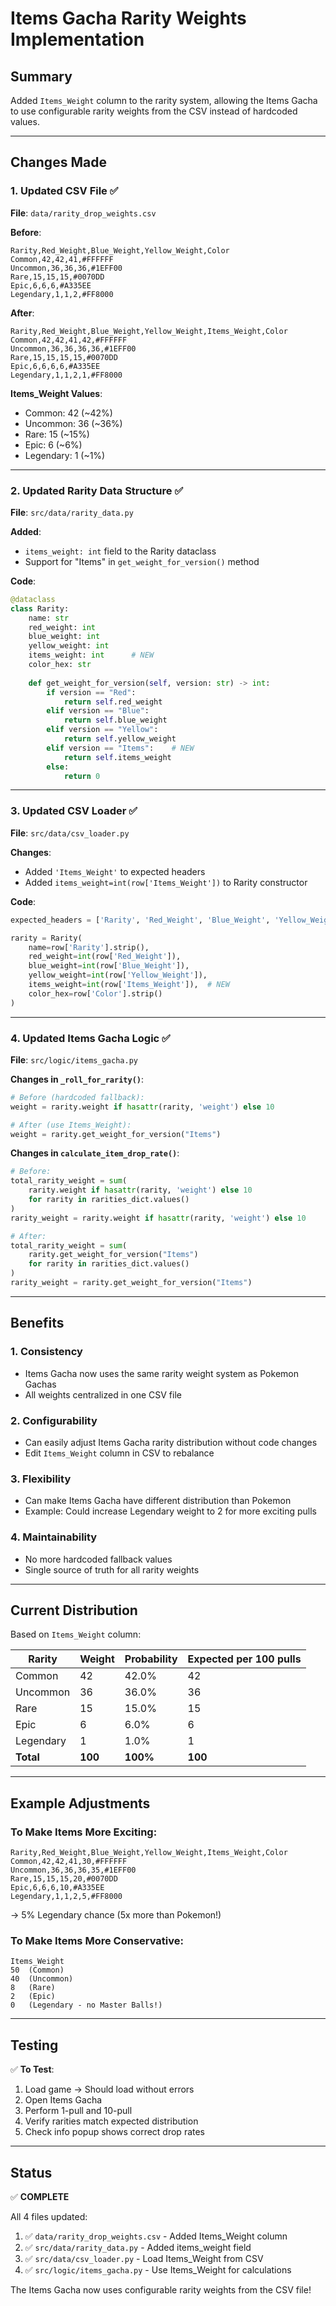 # Items Gacha Rarity Weights Implementation

## Summary
Added `Items_Weight` column to the rarity system, allowing the Items Gacha to use configurable rarity weights from the CSV instead of hardcoded values.

---

## Changes Made

### 1. **Updated CSV File** ✅
**File**: `data/rarity_drop_weights.csv`

**Before**:
```csv
Rarity,Red_Weight,Blue_Weight,Yellow_Weight,Color
Common,42,42,41,#FFFFFF
Uncommon,36,36,36,#1EFF00
Rare,15,15,15,#0070DD
Epic,6,6,6,#A335EE
Legendary,1,1,2,#FF8000
```

**After**:
```csv
Rarity,Red_Weight,Blue_Weight,Yellow_Weight,Items_Weight,Color
Common,42,42,41,42,#FFFFFF
Uncommon,36,36,36,36,#1EFF00
Rare,15,15,15,15,#0070DD
Epic,6,6,6,6,#A335EE
Legendary,1,1,2,1,#FF8000
```

**Items_Weight Values**:
- Common: 42 (~42%)
- Uncommon: 36 (~36%)
- Rare: 15 (~15%)
- Epic: 6 (~6%)
- Legendary: 1 (~1%)

---

### 2. **Updated Rarity Data Structure** ✅
**File**: `src/data/rarity_data.py`

**Added**:
- `items_weight: int` field to the Rarity dataclass
- Support for "Items" in `get_weight_for_version()` method

**Code**:
```python
@dataclass
class Rarity:
    name: str
    red_weight: int
    blue_weight: int
    yellow_weight: int
    items_weight: int      # NEW
    color_hex: str
    
    def get_weight_for_version(self, version: str) -> int:
        if version == "Red":
            return self.red_weight
        elif version == "Blue":
            return self.blue_weight
        elif version == "Yellow":
            return self.yellow_weight
        elif version == "Items":    # NEW
            return self.items_weight
        else:
            return 0
```

---

### 3. **Updated CSV Loader** ✅
**File**: `src/data/csv_loader.py`

**Changes**:
- Added `'Items_Weight'` to expected headers
- Added `items_weight=int(row['Items_Weight'])` to Rarity constructor

**Code**:
```python
expected_headers = ['Rarity', 'Red_Weight', 'Blue_Weight', 'Yellow_Weight', 'Items_Weight', 'Color']

rarity = Rarity(
    name=row['Rarity'].strip(),
    red_weight=int(row['Red_Weight']),
    blue_weight=int(row['Blue_Weight']),
    yellow_weight=int(row['Yellow_Weight']),
    items_weight=int(row['Items_Weight']),  # NEW
    color_hex=row['Color'].strip()
)
```

---

### 4. **Updated Items Gacha Logic** ✅
**File**: `src/logic/items_gacha.py`

**Changes in `_roll_for_rarity()`**:
```python
# Before (hardcoded fallback):
weight = rarity.weight if hasattr(rarity, 'weight') else 10

# After (use Items_Weight):
weight = rarity.get_weight_for_version("Items")
```

**Changes in `calculate_item_drop_rate()`**:
```python
# Before:
total_rarity_weight = sum(
    rarity.weight if hasattr(rarity, 'weight') else 10
    for rarity in rarities_dict.values()
)
rarity_weight = rarity.weight if hasattr(rarity, 'weight') else 10

# After:
total_rarity_weight = sum(
    rarity.get_weight_for_version("Items")
    for rarity in rarities_dict.values()
)
rarity_weight = rarity.get_weight_for_version("Items")
```

---

## Benefits

### 1. **Consistency** 
- Items Gacha now uses the same rarity weight system as Pokemon Gachas
- All weights centralized in one CSV file

### 2. **Configurability**
- Can easily adjust Items Gacha rarity distribution without code changes
- Edit `Items_Weight` column in CSV to rebalance

### 3. **Flexibility**
- Can make Items Gacha have different distribution than Pokemon
- Example: Could increase Legendary weight to 2 for more exciting pulls

### 4. **Maintainability**
- No more hardcoded fallback values
- Single source of truth for all rarity weights

---

## Current Distribution

Based on `Items_Weight` column:

| Rarity | Weight | Probability | Expected per 100 pulls |
|--------|--------|-------------|------------------------|
| Common | 42 | 42.0% | 42 |
| Uncommon | 36 | 36.0% | 36 |
| Rare | 15 | 15.0% | 15 |
| Epic | 6 | 6.0% | 6 |
| Legendary | 1 | 1.0% | 1 |
| **Total** | **100** | **100%** | **100** |

---

## Example Adjustments

### To Make Items More Exciting:
```csv
Rarity,Red_Weight,Blue_Weight,Yellow_Weight,Items_Weight,Color
Common,42,42,41,30,#FFFFFF
Uncommon,36,36,36,35,#1EFF00
Rare,15,15,15,20,#0070DD
Epic,6,6,6,10,#A335EE
Legendary,1,1,2,5,#FF8000
```
→ 5% Legendary chance (5x more than Pokemon!)

### To Make Items More Conservative:
```csv
Items_Weight
50  (Common)
40  (Uncommon)
8   (Rare)
2   (Epic)
0   (Legendary - no Master Balls!)
```

---

## Testing

✅ **To Test**:
1. Load game → Should load without errors
2. Open Items Gacha
3. Perform 1-pull and 10-pull
4. Verify rarities match expected distribution
5. Check info popup shows correct drop rates

---

## Status

✅ **COMPLETE**

All 4 files updated:
1. ✅ `data/rarity_drop_weights.csv` - Added Items_Weight column
2. ✅ `src/data/rarity_data.py` - Added items_weight field
3. ✅ `src/data/csv_loader.py` - Load Items_Weight from CSV
4. ✅ `src/logic/items_gacha.py` - Use Items_Weight for calculations

The Items Gacha now uses configurable rarity weights from the CSV file!

